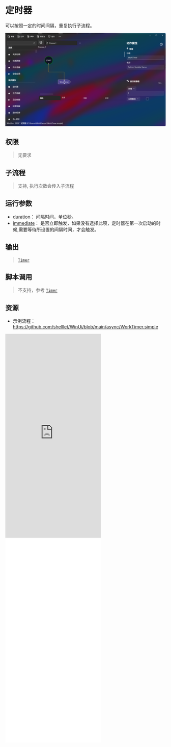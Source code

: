 # 定时器 
可以按照一定的时间间隔，重复执行子流程。

![WorkTimer](./images/01.png ':size=90%')

## 权限
> 无要求

## 子流程

>    支持, 执行次数会传入子流程

## 运行参数


* [duration](../../types/TimeSpan.md)： 间隔时间，单位秒。
* [immediate](./types/Boolean.md)： 是否立即触发，如果没有选择此项，定时器在第一次启动的时候,需要等待所设置的间隔时间，才会触发。


## 输出

>    [`Timer`](./types/Timer.md)


## 脚本调用

> 不支持，参考 [`Timer`](./types/Timer.md)


## 资源

* 示例流程：https://github.com/shelllet/WinUi/blob/main/async/WorkTimer.simple



<iframe type="text/html" height="640px" src="https://www.youtube.com/embed/nRe-mmghxSU" frameborder="0"></iframe>

<iframe src="//player.bilibili.com/player.html?bvid=BV1QN411Y7na&page=1&autoplay=0" height='640px' scrolling="no" border="0" frameborder="no" framespacing="0" allowfullscreen="true"></iframe>